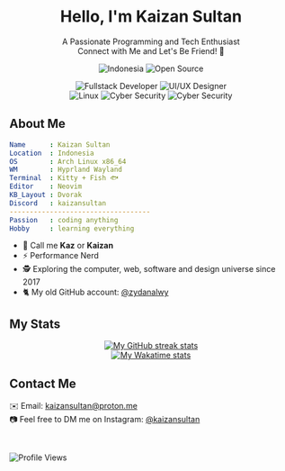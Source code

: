 <div align="center">

# Hello, I'm Kaizan Sultan

A Passionate Programming and Tech Enthusiast  
Connect with Me and Let's Be Friend! 🤝

![Indonesia](https://img.shields.io/badge/Indonesia-%23F42A28?style=flat&logo=flag-icon-css&logoColor=white)
![Open Source](https://img.shields.io/badge/Open_Source-Contributor-%23009639?style=flat&logo=github&logoColor=white)

![Fullstack Developer](https://img.shields.io/badge/Fullstack_Developer-%234E4E4E?style=for-the-badge&logo=neovim&logoColor=white)
![UI/UX Designer](https://img.shields.io/badge/UI%2FUX_Designer-%23333B4C?style=for-the-badge&logo=figma&logoColor=white)  
![Linux](https://img.shields.io/badge/Linux-%231A2A40?style=for-the-badge&logo=ArchLinux&logoColor=white)
![Cyber Security](https://img.shields.io/badge/Cyber_Security-%23333B4C?style=for-the-badge&logo=caddy&logoColor=white)
![Cyber Security](https://img.shields.io/badge/System_Programming-%326533B?style=for-the-badge&logo=linux&logoColor=white)

</div>

## About Me

```yaml
Name      : Kaizan Sultan
Location  : Indonesia
OS        : Arch Linux x86_64
WM        : Hyprland Wayland
Terminal  : Kitty + Fish 🐟
Editor    : Neovim
KB_Layout : Dvorak
Discord   : kaizansultan
-----------------------------------
Passion   : coding anything
Hobby     : learning everything
```

-   👋 Call me **Kaz** or **Kaizan**
-   ⚡ Performance Nerd
-   🕵️ Exploring the computer, web, software and design universe since 2017
-   🐈️ My old GitHub account: [@zydanalwy](https://github.com/zydanalwy)

## My Stats

<!-- Streak Stats -->
<div align="center">
  <a href="https://github.com/kaizansultan">
    <img
       src="https://github-readme-streak-stats-phi-opal.vercel.app/?user=kaizansultan&background=0d1117&currStreakNum=ffffff&sideNums=ffffff&currStreakLabel=ffffff&sideLabels=ffffff&dates=ffffff&fire=2d77dc&ring=2d77dc&locale=en&type=svg&hide_border=true"
       alt="My GitHub streak stats"
     />
  </a>
</div>

<!-- WakaTime stats (Dark mode) -->
<div align="center">
  <a href="https://github.com/kaizansultan">
    <img
        src="https://github-readme-stats-steel-omega.vercel.app/api/wakatime?username=kaizansultan&layout=compact&icon_color=2d77dc&title_color=2d77dc&text_color=ffffff&bg_color=0d1117&hide_border=true&custom_title=WakaTime%20Stats%20%28Since%20Feb%2024%202024%29"
        alt="My Wakatime stats"
      />
  </a>
</div>

## Contact Me

✉️ Email: [kaizansultan@proton.me](mailto:kaizansultan@proton.me)  
📷️ Feel free to DM me on Instagram: [@kaizansultan](https://instagram.com/kaizansultan)

<br />

![Profile Views](https://komarev.com/ghpvc/?username=kaizansultan&color=blue&style=flat)
